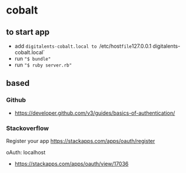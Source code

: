 # cobalt

## to start app

- add `digitalents-cobalt.local to `/etc/host` file `127.0.0.1  digitalents-cobalt.local`
- run `"$ bundle"`
- run `"$ ruby server.rb"`

## based

### Github

- https://developer.github.com/v3/guides/basics-of-authentication/

### Stackoverflow

Register your app https://stackapps.com/apps/oauth/register

oAuth: localhost

- https://stackapps.com/apps/oauth/view/17036
